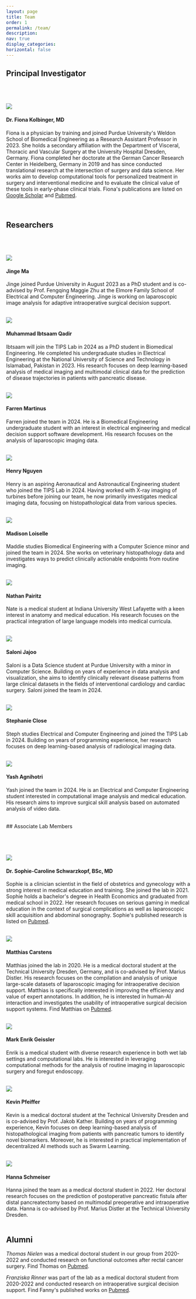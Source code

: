 ```yaml
---
layout: page
title: Team
order: 1
permalink: /team/
description: 
nav: true
display_categories: 
horizontal: false
---
```


## Principal Investigator

###### <br>

<div class="team-member">
  <img src="/assets/img/fionakolbinger.jpeg">
  <div class="team-member-info">
    <h4>Dr. Fiona Kolbinger, MD</h4>
    <p>Fiona is a physician by training and joined Purdue University's Weldon School of Biomedical Engineering as a Research Assistant Professor in 2023. She holds a secondary affiliation with the Department of Visceral, Thoracic and Vascular Surgery at the University Hospital Dresden, Germany. Fiona completed her doctorate at the German Cancer Research Center in Heidelberg, Germany in 2019 and has since conducted translational research at the intersection of surgery and data science. Her works aim to develop computational tools for personalized treatment in surgery and interventional medicine and to evaluate the clinical value of these tools in early-phase clinical trials. Fiona's publications are listed on <a href="https://scholar.google.com/citations?hl=en&user=bH4TiGUAAAAJ">Google Scholar</a> and <a href="https://pubmed.ncbi.nlm.nih.gov/?term=kolbinger+fr">Pubmed</a>.</p>
  </div>
</div>

<br>

## Researchers

###### <br>

<div class="team-member">
  <img src="/assets/img/jingema.jpeg">
  <div class="team-member-info">
    <h4>Jinge Ma</h4>
    <p>Jinge joined Purdue University in August 2023 as a PhD student and is co-advised by Prof. Fengqing Maggie Zhu at the Elmore Family School of Electrical and Computer Engineering. Jinge is working on laparoscopic image analysis for adaptive intraoperative surgical decision support.</p>
  </div>
</div>

<br>

<div class="team-member">
  <img src="/assets/img/ibtsaamqadir.jpg">
  <div class="team-member-info">
    <h4>Muhammad Ibtsaam Qadir</h4>
    <p>Ibtsaam will join the TIPS Lab in 2024 as a PhD student in Biomedical Engineering. He completed his undergraduate studies in Electrical Engineering at the National University of Science and Technology in Islamabad, Pakistan in 2023. His research focuses on deep learning-based analysis of medical imaging and multimodal clinical data for the prediction of disease trajectories in patients with pancreatic disease.</p>
  </div>
</div>

<br>

<div class="team-member">
  <img src="/assets/img/farrenmartinus.jpeg">
  <div class="team-member-info">
    <h4>Farren Martinus</h4>
    <p>Farren joined the team in 2024. He is a Biomedical Engineering undergraduate student with an interest in electrical engineering and medical decision support software development. His research focuses on the analysis of laparoscopic imaging data.</p>
  </div>
</div>

<br>

<div class="team-member">
  <img src="/assets/img/henrynguyen.jpeg">
  <div class="team-member-info">
    <h4>Henry Nguyen</h4>
    <p>Henry is an aspiring Aeronautical and Astronautical Engineering student who joined the TIPS Lab in 2024. Having worked with X-ray imaging of turbines before joining our team, he now primarily investigates medical imaging data, focusing on histopathological data from various species.</p>
  </div>
</div>

<br>

<div class="team-member">
  <img src="/assets/img/madisonloiselle.jpeg">
  <div class="team-member-info">
    <h4>Madison Loiselle</h4>
    <p>Maddie studies Biomedical Engineering with a Computer Science minor and joined the team in 2024. She works on veterinary histopathology data and investigates ways to predict clinically actionable endpoints from routine imaging.</p>
  </div>
</div>

<br>

<div class="team-member">
  <img src="/assets/img/nathanpairitz.jpeg">
  <div class="team-member-info">
    <h4>Nathan Pairitz</h4>
    <p>Nate is a medical student at Indiana University West Lafayette with a keen interest in anatomy and medical education. His research focuses on the practical integration of large language models into medical curricula.</p>
  </div>
</div>

<br>

<div class="team-member">
  <img src="/assets/img/salonijajoo.jpeg">
  <div class="team-member-info">
    <h4>Saloni Jajoo</h4>
    <p>Saloni is a Data Science student at Purdue University with a minor in Computer Science. Building on years of experience in data analysis and visualization, she aims to identify clinically relevant disease patterns from large clinical datasets in the fields of interventional cardiology and cardiac surgery. Saloni joined the team in 2024.</p>
  </div>
</div>

<br>

<div class="team-member">
  <img src="/assets/img/futurehospital.png">
  <div class="team-member-info">
    <h4>Stephanie Close</h4>
    <p>Steph studies Electrical and Computer Engineering and joined the TIPS Lab in 2024. Building on years of programming experience, her research focuses on deep learning-based analysis of radiological imaging data.</p>
  </div>
</div>

<br>

<div class="team-member">
  <img src="/assets/img/futurehospital.png">
  <div class="team-member-info">
    <h4>Yash Agnihotri</h4>
    <p>Yash joined the team in 2024. He is an Electrical and Computer Engineering student interested in computational image analysis and medical education. His research aims to improve surgical skill analysis based on automated analysis of video data.</p>
  </div>
</div>

<br>
## Associate Lab Members

###### <br>

<div class="team-member">
  <img src="/assets/img/sophieschwarzkopf.jpeg">
  <div class="team-member-info">
    <h4>Dr. Sophie-Caroline Schwarzkopf, BSc, MD</h4>
    <p>Sophie is a clinician scientist in the field of obstetrics and gynecology with a strong interest in medical education and training. She joined the lab in 2021. Sophie holds a bachelor's degree in Health Economics and graduated from medical school in 2022. Her research focuses on serious gaming in medical education in the context of surgical complications as well as laparoscopic skill acquisition and abdominal sonography. Sophie's published research is listed on <a href="https://pubmed.ncbi.nlm.nih.gov/?term=schwarzkopf+sc">Pubmed</a>.</p>
  </div>
</div>

<br>

<div class="team-member">
  <img src="/assets/img/matthiascarstens.jpeg">
  <div class="team-member-info">
    <h4>Matthias Carstens</h4>
    <p>Matthias joined the lab in 2020. He is a medical doctoral student at the Technical University Dresden, Germany, and is co-advised by Prof. Marius Distler. His research focuses on the compilation and analysis of unique large-scale datasets of laparoscopic imaging for intraoperative decision support. Matthias is specifically interested in improving the efficiency and value of expert annotations. In addition, he is interested in human-AI interaction and investigates the usability of intraoperative surgical decision support systems. Find Matthias on <a href="https://pubmed.ncbi.nlm.nih.gov/?term=matthias+carstens">Pubmed</a>.</p>
  </div>
</div>

<br>

<div class="team-member">
  <img src="/assets/img/enrikgeissler.jpeg">
  <div class="team-member-info">
    <h4>Mark Enrik Geissler</h4>
    <p>Enrik is a medical student with diverse research experience in both wet lab settings and computational labs. He is interested in leveraging computational methods for the analysis of routine imaging in laparoscopic surgery and foregut endoscopy.</p>
  </div>
</div>

<br>

<div class="team-member">
  <img src="/assets/img/kevinpfeiffer.png">
  <div class="team-member-info">
    <h4>Kevin Pfeiffer</h4>
    <p>Kevin is a medical doctoral student at the Technical University Dresden and is co-advised by Prof. Jakob Kather. Building on years of programming experience, Kevin focuses on deep learning-based analysis of histopathological imaging from patients with pancreatic tumors to identify novel biomarkers. Moreover, he is interested in practical implementation of decentralized AI methods such as Swarm Learning. </p>
  </div>
</div>

<br>

<div class="team-member">
  <img src="/assets/img/hannaschmeiser.jpeg">
  <div class="team-member-info">
    <h4>Hanna Schmeiser</h4>
    <p style="margin: 0;">Hanna joined the team as a medical doctoral student in 2022. Her doctoral research focuses on the prediction of postoperative pancreatic fistula after distal pancreatectomy based on multimodal preoperative and intraoperative data. Hanna is co-advised by Prof. Marius Distler at the Technical University Dresden. </p>
  </div>
</div>

<br>

## Alumni

*Thomas Nielen* was a medical doctoral student in our group from 2020-2022 and conducted research on functional outcomes after rectal cancer surgery. Find Thomas on [Pubmed](https://pubmed.ncbi.nlm.nih.gov/?term=nielen+tp).

*Franziska Rinner* was part of the lab as a medical doctoral student from 2020-2022 and conducted research on intraoperative surgical decision support. Find Fanny's published works on [Pubmed](https://pubmed.ncbi.nlm.nih.gov/?term=franziska+rinner).

<br>